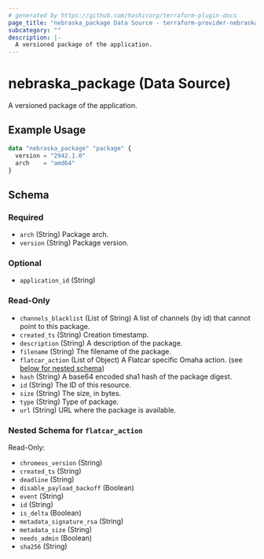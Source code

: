 ```yaml
---
# generated by https://github.com/hashicorp/terraform-plugin-docs
page_title: "nebraska_package Data Source - terraform-provider-nebraska"
subcategory: ""
description: |-
  A versioned package of the application.
---
```


# nebraska_package (Data Source)

A versioned package of the application.

## Example Usage

```terraform
data "nebraska_package" "package" {
  version = "2942.1.0"
  arch    = "amd64"
}
```

<!-- schema generated by tfplugindocs -->
## Schema

### Required

- `arch` (String) Package arch.
- `version` (String) Package version.

### Optional

- `application_id` (String)

### Read-Only

- `channels_blacklist` (List of String) A list of channels (by id) that cannot point to this package.
- `created_ts` (String) Creation timestamp.
- `description` (String) A description of the package.
- `filename` (String) The filename of the package.
- `flatcar_action` (List of Object) A Flatcar specific Omaha action. (see [below for nested schema](#nestedatt--flatcar_action))
- `hash` (String) A base64 encoded sha1 hash of the package digest.
- `id` (String) The ID of this resource.
- `size` (String) The size, in bytes.
- `type` (String) Type of package.
- `url` (String) URL where the package is available.

<a id="nestedatt--flatcar_action"></a>
### Nested Schema for `flatcar_action`

Read-Only:

- `chromeos_version` (String)
- `created_ts` (String)
- `deadline` (String)
- `disable_payload_backoff` (Boolean)
- `event` (String)
- `id` (String)
- `is_delta` (Boolean)
- `metadata_signature_rsa` (String)
- `metadata_size` (String)
- `needs_admin` (Boolean)
- `sha256` (String)
